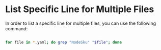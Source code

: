 # List Specific Line for Multiple Files

In order to list a specific line for multiple files, you can use the following command:

```bash

for file in *.yaml; do grep "NodeSku" "$file"; done

```